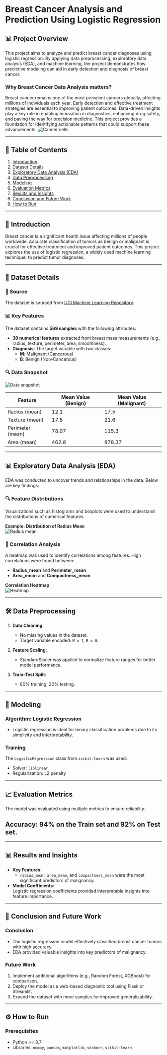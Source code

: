 # Breast Cancer Analysis and Prediction Using Logistic Regression

## 📊 Project Overview

This project aims to analyze and predict breast cancer diagnoses using logistic regression. By applying data preprocessing, exploratory data analysis (EDA), and machine learning, the project demonstrates how predictive modeling can aid in early detection and diagnosis of breast cancer. 

### Why Breast Cancer Data Analysis matters?
Breast cancer remains one of the most prevalent cancers globally, affecting millions of individuals each year. Early detection and effective treatment strategies are essential to improving patient outcomes. Data-driven insights play a key role in enabling innovation in diagnostics, enhancing drug safety, and paving the way for precision medicine. This project provides a foundation for identifying actionable patterns that could support these advancements.
![Cancer cells](https://github.com/user-attachments/assets/5063b48e-3697-43c5-bbe4-f6a0a2183652)

---


## 📂 Table of Contents

1. [Introduction](#introduction)  
2. [Dataset Details](#dataset-details)  
3. [Exploratory Data Analysis (EDA)](#exploratory-data-analysis-eda)  
4. [Data Preprocessing](#data-preprocessing)  
5. [Modeling](#modeling)  
6. [Evaluation Metrics](#evaluation-metrics)  
7. [Results and Insights](#results-and-insights)  
8. [Conclusion and Future Work](#conclusion-and-future-work)  
9. [How to Run](#how-to-run)  

---

## 📖 Introduction

Breast cancer is a significant health issue affecting millions of people worldwide. Accurate classification of tumors as benign or malignant is crucial for effective treatment and improved patient outcomes. This project explores the use of logistic regression, a widely used machine learning technique, to predict tumor diagnoses.

---

## 📁 Dataset Details

### 🔗 Source
The dataset is sourced from [UCI Machine Learning Repository](https://archive.ics.uci.edu/ml/datasets/Breast+Cancer+Wisconsin+%28Diagnostic%29).

### 📊 Key Features
The dataset contains **569 samples** with the following attributes:
- **30 numerical features** extracted from breast mass measurements (e.g., radius, texture, perimeter, area, smoothness).
- **Diagnosis**: The target variable with two classes:
  - **M**: Malignant (Cancerous)
  - **B**: Benign (Non-Cancerous)

### 🔍 Data Snapshot
![Data snapshot](https://github.com/user-attachments/assets/585fec83-97c9-44b5-bd66-7763bc7df4aa)

| Feature            | Mean Value (Benign) | Mean Value (Malignant) |
|--------------------|---------------------|------------------------|
| Radius (mean)      | 12.1                | 17.5                   |
| Texture (mean)     | 17.8                | 21.6                   |
| Perimeter (mean)   | 78.07               | 115.3                  |
| Area (mean)        | 462.8               | 978.37                 |

---

## 📊 Exploratory Data Analysis (EDA)

EDA was conducted to uncover trends and relationships in the data. Below are key findings:

### 🔍 Feature Distributions
Visualizations such as histograms and boxplots were used to understand the distributions of numerical features.

**Example: Distribution of Radius Mean**  
![Radius mean](https://github.com/user-attachments/assets/3d6097b4-f0ca-4d4b-a81c-d3e975e90c51)




### 🔗 Correlation Analysis
A heatmap was used to identify correlations among features. High correlations were found between:
- **Radius_mean** and **Perimeter_mean**
- **Area_mean** and **Compactness_mean**

**Correlation Heatmap**  
![Heatmap](https://github.com/user-attachments/assets/b3945640-0db8-4d7a-a637-e9be984f1a94)


---

## 🛠️ Data Preprocessing

1. **Data Cleaning**:
   - No missing values in the dataset.
   - Target variable encoded: `M = 1`, `B = 0`.

2. **Feature Scaling**:
   - StandardScaler was applied to normalize feature ranges for better model performance.

3. **Train-Test Split**:
   - 80% training, 20% testing.

---

## 🤖 Modeling

### Algorithm: Logistic Regression
- Logistic regression is ideal for binary classification problems due to its simplicity and interpretability.

### Training
The `LogisticRegression` class from `scikit-learn` was used:
- Solver: `liblinear`  
- Regularization: L2 penalty

---

## 📈 Evaluation Metrics

The model was evaluated using multiple metrics to ensure reliability:

## **Accuracy**: 94% on the Train set and 92% on Test set.  

---

## 📊 Results and Insights

- **Key Features**:
  - `radius_mean`, `area_mean`, and `compactness_mean` were the most significant predictors of malignancy.
- **Model Coefficients**:  
  Logistic regression coefficients provided interpretable insights into feature importance.


---

## 🚀 Conclusion and Future Work

### Conclusion
- The logistic regression model effectively classified breast cancer tumors with high accuracy.
- EDA provided valuable insights into key predictors of malignancy.

### Future Work
1. Implement additional algorithms (e.g., Random Forest, XGBoost) for comparison.
2. Deploy the model as a web-based diagnostic tool using Flask or Streamlit.
3. Expand the dataset with more samples for improved generalizability.

---

## ⚙️ How to Run

### Prerequisites
- Python >= 3.7
- Libraries: `numpy`, `pandas`, `matplotlib`, `seaborn`, `scikit-learn`

